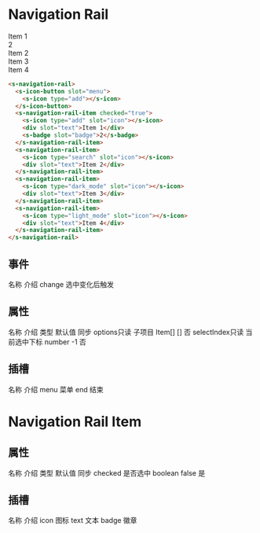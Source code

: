 # Navigation Rail

<section>
  <s-navigation-rail>
    <s-icon-button slot="menu">
      <s-icon type="add"></s-icon>
    </s-icon-button>
    <s-navigation-rail-item checked="true">
      <s-icon type="add" slot="icon"></s-icon>
      <div slot="text">Item 1</div>
      <s-badge slot="badge">2</s-badge>
    </s-navigation-rail-item>
    <s-navigation-rail-item>
      <s-icon type="search" slot="icon"></s-icon>
      <div slot="text">Item 2</div>
    </s-navigation-rail-item>
    <s-navigation-rail-item>
      <s-icon type="dark_mode" slot="icon"></s-icon>
      <div slot="text">Item 3</div>
    </s-navigation-rail-item>
    <s-navigation-rail-item>
      <s-icon type="light_mode" slot="icon"></s-icon>
      <div slot="text">Item 4</div>
    </s-navigation-rail-item>
  </s-navigation-rail>
</section>

```html
<s-navigation-rail>
  <s-icon-button slot="menu">
    <s-icon type="add"></s-icon>
  </s-icon-button>
  <s-navigation-rail-item checked="true">
    <s-icon type="add" slot="icon"></s-icon>
    <div slot="text">Item 1</div>
    <s-badge slot="badge">2</s-badge>
  </s-navigation-rail-item>
  <s-navigation-rail-item>
    <s-icon type="search" slot="icon"></s-icon>
    <div slot="text">Item 2</div>
  </s-navigation-rail-item>
  <s-navigation-rail-item>
    <s-icon type="dark_mode" slot="icon"></s-icon>
    <div slot="text">Item 3</div>
  </s-navigation-rail-item>
  <s-navigation-rail-item>
    <s-icon type="light_mode" slot="icon"></s-icon>
    <div slot="text">Item 4</div>
  </s-navigation-rail-item>
</s-navigation-rail>
```

## 事件

<s-table>
  <s-thead>
    <s-tr>
      <s-th>名称</s-th>
      <s-th>介绍</s-th>
    </s-tr>
  </s-thead>
  <s-tbody>
    <s-tr>
      <s-td>change</s-td>
      <s-td>选中变化后触发</s-td>
    </s-tr>
  </s-tbody>
</s-table>

## 属性
<s-table>
  <s-thead>
    <s-tr>
      <s-th>名称</s-th>
      <s-th>介绍</s-th>
      <s-th class="min-content">类型</s-th>
      <s-th class="min-content">默认值</s-th>
      <s-th class="min-content">同步</s-th>
    </s-tr>
  </s-thead>
  <s-tbody>
    <s-tr>
      <s-td>options<span class="tag">只读</span></s-td>
      <s-td>子项目</s-td>
      <s-td>Item[]</s-td>
      <s-td>[]</s-td>
      <s-td>否</s-td>
    </s-tr>
    <s-tr>
      <s-td>selectIndex<span class="tag">只读</span></s-td>
      <s-td>当前选中下标</s-td>
      <s-td>number</s-td>
      <s-td>-1</s-td>
      <s-td>否</s-td>
    </s-tr>
  </s-tbody>
</s-table>

## 插槽
<s-table>
  <s-thead>
    <s-tr>
      <s-th>名称</s-th>
      <s-th>介绍</s-th>
    </s-tr>
  </s-thead>
  <s-tbody>
    <s-tr>
      <s-td>menu</s-td>
      <s-td>菜单</s-td>
    </s-tr>
    <s-tr>
      <s-td>end</s-td>
      <s-td>结束</s-td>
    </s-tr>
  </s-tbody>
</s-table>

# Navigation Rail Item

## 属性
<s-table>
  <s-thead>
    <s-tr>
      <s-th>名称</s-th>
      <s-th>介绍</s-th>
      <s-th class="min-content">类型</s-th>
      <s-th class="min-content">默认值</s-th>
      <s-th class="min-content">同步</s-th>
    </s-tr>
  </s-thead>
  <s-tbody>
    <s-tr>
      <s-td>checked</s-td>
      <s-td>是否选中</s-td>
      <s-td>boolean</s-td>
      <s-td>false</s-td>
      <s-td>是</s-td>
    </s-tr>
  </s-tbody>
</s-table>

## 插槽
<s-table>
  <s-thead>
    <s-tr>
      <s-th>名称</s-th>
      <s-th>介绍</s-th>
    </s-tr>
  </s-thead>
  <s-tbody>
    <s-tr>
      <s-td>icon</s-td>
      <s-td>图标</s-td>
    </s-tr>
    <s-tr>
      <s-td>text</s-td>
      <s-td>文本</s-td>
    </s-tr>
    <s-tr>
      <s-td>badge</s-td>
      <s-td>徽章</s-td>
    </s-tr>
  </s-tbody>
</s-table>